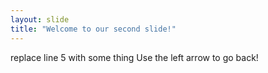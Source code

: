 ```yaml
---
layout: slide
title: "Welcome to our second slide!"
---
```

replace line 5 with some thing
Use the left arrow to go back!
